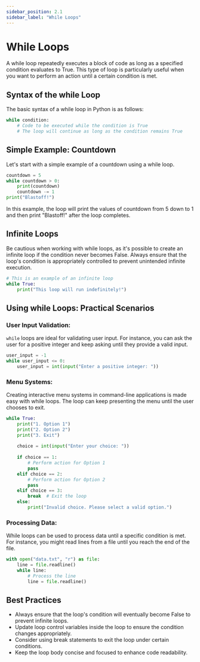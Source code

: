 ```yaml
---
sidebar_position: 2.1
sidebar_label: "While Loops"
---
```


# While Loops

A while loop repeatedly executes a block of code as long as a specified condition evaluates to True. This type of loop is particularly useful when you want to perform an action until a certain condition is met.

## Syntax of the while Loop

The basic syntax of a while loop in Python is as follows:

```python
while condition:
    # Code to be executed while the condition is True
    # The loop will continue as long as the condition remains True
```

## Simple Example: Countdown

Let's start with a simple example of a countdown using a while loop.

```python
countdown = 5
while countdown > 0:
    print(countdown)
    countdown -= 1
print("Blastoff!")
```
In this example, the loop will print the values of countdown from 5 down to 1 and then print "Blastoff!" after the loop completes.

## Infinite Loops

Be cautious when working with while loops, as it's possible to create an infinite loop if the condition never becomes False. Always ensure that the loop's condition is appropriately controlled to prevent unintended infinite execution.

```python
# This is an example of an infinite loop
while True:
    print("This loop will run indefinitely!")
```

## Using while Loops: Practical Scenarios

### User Input Validation:

`while` loops are ideal for validating user input. For instance, you can ask the user for a positive integer and keep asking until they provide a valid input.

```python
user_input = -1
while user_input <= 0:
    user_input = int(input("Enter a positive integer: "))
```

### Menu Systems:

Creating interactive menu systems in command-line applications is made easy with while loops. The loop can keep presenting the menu until the user chooses to exit.

```python
while True:
    print("1. Option 1")
    print("2. Option 2")
    print("3. Exit")
    
    choice = int(input("Enter your choice: "))
    
    if choice == 1:
        # Perform action for Option 1
        pass
    elif choice == 2:
        # Perform action for Option 2
        pass
    elif choice == 3:
        break  # Exit the loop
    else:
        print("Invalid choice. Please select a valid option.")
```

### Processing Data:

While loops can be used to process data until a specific condition is met. For instance, you might read lines from a file until you reach the end of the file.

```python
with open("data.txt", "r") as file:
    line = file.readline()
    while line:
        # Process the line
        line = file.readline()
```

## Best Practices

- Always ensure that the loop's condition will eventually become False to prevent infinite loops.
- Update loop control variables inside the loop to ensure the condition changes appropriately.
- Consider using break statements to exit the loop under certain conditions.
- Keep the loop body concise and focused to enhance code readability.